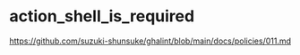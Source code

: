 # action_shell_is_required

https://github.com/suzuki-shunsuke/ghalint/blob/main/docs/policies/011.md
